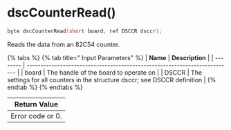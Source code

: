 # dscCounterRead()

```c
byte dscCounterRead(short board, ref DSCCR dsccr);
```

Reads the data from an 82C54 counter.

{% tabs %}
{% tab title=" Input Parameters" %}
| **Name** | **Description**                                                            |
| -------- | -------------------------------------------------------------------------- |
| board    | The handle of the board to operate on                                      |
| DSCCR    | The settings for all counters in the structure dsccr; see DSCCR definition |
{% endtab %}
{% endtabs %}

| Return Value     |
| ---------------- |
| Error code or 0. |
